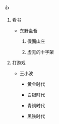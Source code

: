:+1:

1. 看书

    - 东野圭吾
    
      1. 假面山庄
      
      2. 虚无的十字架
      
2. 打游戏

    - 王小波
    
        - 黄金时代
        
        - 白银时代
        
        - 青铜时代
        
        - 黑铁时代
        
